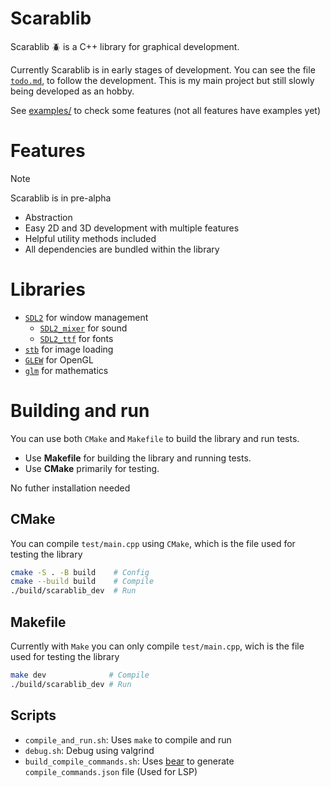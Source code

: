 # Scarablib
Scarablib 🪲 is a C++ library for graphical development.

Currently Scarablib is in early stages of development. You can see the file [`todo.md`](doc/todo.md), to follow the development. This is my main project but still slowly being developed as an hobby.

See [examples/](examples/) to check some features (not all features have examples yet)

# Features
> [!NOTE]
> Scarablib is in pre-alpha

- Abstraction
- Easy 2D and 3D development with multiple features
- Helpful utility methods included
- All dependencies are bundled within the library

# Libraries
- [`SDL2`](https://www.libsdl.org/) for window management
	+ [`SDL2_mixer`](https://www.libsdl.org/projects/mixer/) for sound
	+ [`SDL2_ttf`](https://wiki.libsdl.org/SDL2_ttf/FrontPage) for fonts
- [`stb`](https://github.com/nothings/stb/tree/master) for image loading
- [`GLEW`](https://glew.sourceforge.net/) for OpenGL
- [`glm`](https://github.com/g-truc/glm) for mathematics
<!-- - [`ENet`](https://github.com/zpl-c/enet) (fork) for networking -->


<!-- # OpenGL folder -->
<!-- a folder with multiple funcionalities for helping with opengl that can be used by itself -->


<!-- # Roadmap -->
<!-- - Load `obj` and `gltf` models -->
<!-- - Light source -->
<!-- - Network support -->

# Building and run
You can use both `CMake` and `Makefile` to build the library and run tests.
- Use **Makefile** for building the library and running tests.
- Use **CMake** primarily for testing.

No futher installation needed

## CMake
You can compile `test/main.cpp` using `CMake`, which is the file used for testing the library
```sh
cmake -S . -B build    # Config
cmake --build build    # Compile
./build/scarablib_dev  # Run
```

## Makefile
Currently with `Make` you can only compile `test/main.cpp`, wich is the file used for testing the library
```sh
make dev              # Compile
./build/scarablib_dev # Run
```

## Scripts
- `compile_and_run.sh`: Uses `make` to compile and run
- `debug.sh`: Debug using valgrind
-  `build_compile_commands.sh`: Uses [bear](https://github.com/rizsotto/Bear) to generate `compile_commands.json` file (Used for LSP)


<!-- # Inspirations -->
<!-- gunslinger -->
<!-- rayllib -->
